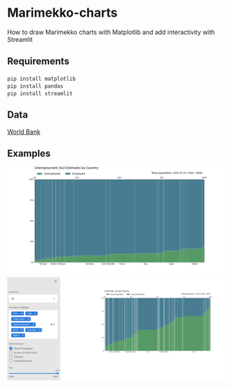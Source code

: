 # Marimekko-charts
How to draw Marimekko charts with Matplotlib and add interactivity with Streamlit 

## Requirements
`pip install matplotlib`  
`pip install pandas`  
`pip install streamlit`  

## Data
[World Bank](https://data.worldbank.org/)  
  
## Examples
![](imgs/chart.png)
![](imgs/streamlit.png)